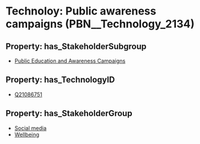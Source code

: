 # Technoloy: __Public awareness campaigns__ (PBN__Technology_2134)

## Property: has_StakeholderSubgroup

* [Public Education and Awareness Campaigns](PBN__TechSubgroup_40)

## Property: has_TechnologyID

* [Q21086751](Q21086751)

## Property: has_StakeholderGroup

* [Social media](PBN__TechGroup_1)
* [Wellbeing](PBN__TechGroup_2)

